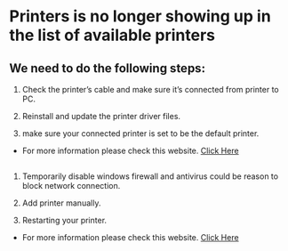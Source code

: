 # Printers is no longer showing up in the list of available printers
## We need to do the following steps:

1. Check the printer’s cable and make sure it’s connected from printer to PC.

1. Reinstall and update the printer driver files.

1. make sure your connected printer is set to be the default printer.

- For more information please check this website. [Click Here](https://cybertechnosys.com/how-to-add-printer-not-listed/)

##
1. Temporarily disable windows firewall and antivirus  could be reason to block network connection.

1. Add printer manually.

1. Restarting your printer.

- For more information please check this website. [Click Here](https://www.fortect.com/windows-optimization-tips/how-to-fix-network-printer-not-showing-up-in-windows-11-10/)

